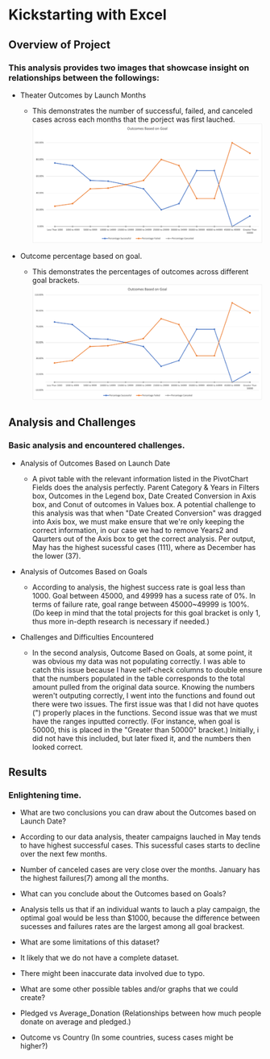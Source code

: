 # Kickstarting with Excel

## Overview of Project

### This analysis provides two images that showcase insight on relationships between the followings:
* Theater Outcomes by Launch Months 
  * This demonstrates the number of successful, failed, and canceled cases across each months that the porject was first lauched.
![Theater_Outcomes_vs_Launch.png](Resources/Theater_Outcomes_vs_Launch.png)

* Outcome percentage based on goal.  
  * This demonstrates the percentages of outcomes across different goal brackets. 
![Outcomes_vs_Goals.png](Resources/Outcomes_vs_Goals.png)

## Analysis and Challenges
### Basic analysis and encountered challenges.

* Analysis of Outcomes Based on Launch Date
  * A pivot table with the relevant information listed in the PivotChart Fields does the analysis perfectly. Parent Category & Years in Filters box, Outcomes in the Legend box, Date Created Conversion in Axis box, and Conut of outcomes in Values box. A potential challenge to this analysis was that when "Date Created Conversion" was dragged into Axis box, we must make ensure that we're only keeping the correct information, in our case we had to remove Years2 and Qaurters out of the Axis box to get the correct analysis. Per output, May has the highest sucessful cases (111), where as December has the lower (37). 

* Analysis of Outcomes Based on Goals
  * According to analysis, the highest success rate is goal less than 1000. Goal between 45000, and 49999 has a sucess rate of 0%. In terms of failure rate, goal range between 45000~49999 is 100%. (Do keep in mind that the total projects for this goal bracket is only 1, thus more in-depth research is necessary if needed.)


* Challenges and Difficulties Encountered
  * In the second analysis, Outcome Based on Goals, at some point, it was obvious my data was not populating correctly. I was able to catch this issue because I have self-check columns to double ensure that the numbers populated in the table corresponds to the total amount pulled from the original data source. Knowing the numbers weren't outputing correctly, I went into the functions and found out there were two issues. The first issue was that I did not have quotes (") properly places in the functions. Second issue was that we must have the ranges inputted correctly. (For instance, when goal is 50000, this is placed in the "Greater than 50000" bracket.) Initially, i did not have this included, but later fixed it, and the numbers then looked correct. 



## Results
### Enlightening time. 

* What are two conclusions you can draw about the Outcomes based on Launch Date?
 * According to our data analysis, theater campaigns lauched in May tends to have highest successful cases. This sucessful cases starts to decline over the next few months.
 * Number of canceled cases are very close over the months. January has the highest failures(7) among all the months. 

* What can you conclude about the Outcomes based on Goals?
 * Analysis tells us that if an individual wants to lauch a play campaign, the optimal goal would be less than $1000, because the difference between sucesses and failures rates are the largest among all goal brackest. 

* What are some limitations of this dataset?
 * It likely that we do not have a complete dataset. 
 * There might been inaccurate data involved due to typo. 

* What are some other possible tables and/or graphs that we could create?
 * Pledged vs Average_Donation (Relationships between how much people donate on average and pledged.)
 * Outcome vs Country (In some countries, sucess cases might be higher?)


